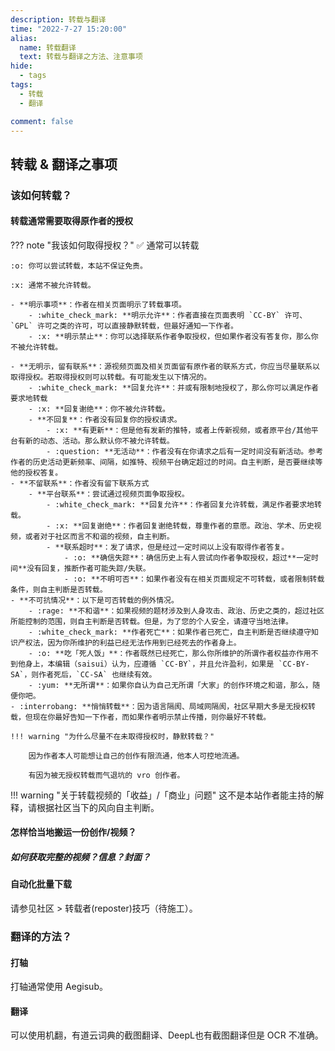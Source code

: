 ```yaml
---
description: 转载与翻译
time: "2022-7-27 15:20:00"
alias: 
  name: 转载翻译
  text: 转载与翻译之方法、注意事项
hide:
  - tags
tags:
  - 转载
  - 翻译

comment: false
---
```


## 转载 & 翻译之事项
### 该如何转载？

#### 转载通常需要取得原作者的授权

??? note "我该如何取得授权？"
	:white_check_mark: 通常可以转载

	:o: 你可以尝试转载，本站不保证免责。

	:x: 通常不被允许转载。

	- **明示事项**：作者在相关页面明示了转载事项。
    	- :white_check_mark: **明示允许**：作者直接在页面表明 `CC-BY` 许可、`GPL` 许可之类的许可，可以直接静默转载，但最好通知一下作者。
    	- :x: **明示禁止**：你可以选择联系作者争取授权，但如果作者没有答复你，那么你不被允许转载。

	- **无明示，留有联系**：源视频页面及相关页面留有原作者的联系方式，你应当尽量联系以取得授权。若取得授权则可以转载。有可能发生以下情况的。
		- :white_check_mark: **回复允许**：并或有限制地授权了，那么你可以满足作者要求地转载
		- :x: **回复谢绝**：你不被允许转载。
		- **不回复**：作者没有回复你的授权请求。
    		- :x: **有更新**：但是他有发新的推特，或者上传新视频，或者原平台/其他平台有新的动态、活动。那么默认你不被允许转载。
    		- :question: **无活动**：作者没有在你请求之后有一定时间没有新活动。参考作者的历史活动更新频率、间隔，如推特、视频平台确定超过的时间。自主判断，是否要继续等他的授权答复。
	- **不留联系**：作者没有留下联系方式
    	- **平台联系**：尝试通过视频页面争取授权。
			- :white_check_mark: **回复允许**：作者回复允许转载，满足作者要求地转载。
			- :x: **回复谢绝**：作者回复谢绝转载，尊重作者的意愿。政治、学术、历史视频，或者对于社区而言不和谐的视频，自主判断。
    		- **联系超时**：发了请求，但是经过一定时间以上没有取得作者答复。
        		- :o: **确信失踪**：确信历史上有人尝试向作者争取授权，超过**一定时间**没有回复，推断作者可能失踪/失联。
    			- :o: **不明可否**：如果作者没有在相关页面规定不可转载，或者限制转载条件，则自主判断是否转载。
	- **不可抗情况**：以下是可否转载的例外情况。
    	- :rage: **不和谐**：如果视频的题材涉及到人身攻击、政治、历史之类的，超过社区所能控制的范围，则自主判断是否转载。但是，为了您的个人安全，请遵守当地法律。
    	- :white_check_mark: **作者死亡**：如果作者已死亡，自主判断是否继续遵守知识产权法，因为你所维护的利益已经无法作用到已经死去的作者身上。
  		- :o: **吃「死人饭」**：作者既然已经死亡，那么你所维护的所谓作者权益亦作用不到他身上，本编辑（saisui）认为，应遵循 `CC-BY`，并且允许盈利，如果是 `CC-BY-SA`，则作者死后，`CC-SA` 也继续有效。
    	- :yum: **无所谓**：如果你自认为自己无所谓「大家」的创作环境之和谐，那么，随便你吧。
	- :interrobang: **悄悄转载**：因为语言隔阂、局域网隔阂，社区早期大多是无授权转载，但现在你最好告知一下作者，而如果作者明示禁止传播，则你最好不转载。

	!!! warning "为什么尽量不在未取得授权时，静默转载？"
	
		因为作者本人可能想让自己的创作有限流通，他本人可控地流通。

		有因为被无授权转载而气退坑的 vro 创作者。

!!! warning "关于转载视频的「收益」/「商业」问题"
	这不是本站作者能主持的解释，请根据社区当下的风向自主判断。

#### 怎样恰当地搬运一份创作/视频？

##### 如何获取完整的视频？信息？封面？

#### 自动化批量下载

请参见社区 > 转载者(reposter)技巧（待施工）。

### 翻译的方法？

#### 打轴

打轴通常使用 Aegisub。

#### 翻译

可以使用机翻，有道云词典的截图翻译、DeepL也有截图翻译但是 OCR 不准确。
